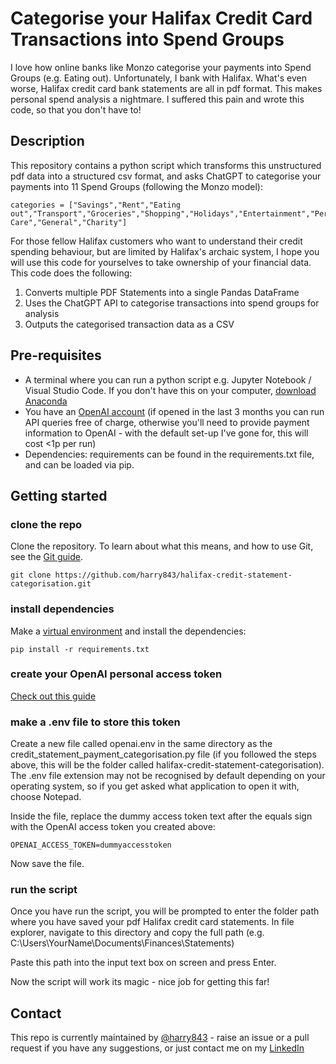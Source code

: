 # Categorise your Halifax Credit Card Transactions into Spend Groups
I love how online banks like Monzo categorise your payments into Spend Groups (e.g. Eating out). Unfortunately, I bank with Halifax. What's even worse, Halifax credit card bank statements are all in pdf format. This makes personal spend analysis a nightmare. I suffered this pain and wrote this code, so that you don't have to!

## Description
This repository contains a python script which transforms this unstructured pdf data into a structured csv format, and asks ChatGPT to categorise your payments into 11 Spend Groups (following the Monzo model):
```
categories = ["Savings","Rent","Eating out","Transport","Groceries","Shopping","Holidays","Entertainment","Personal Care","General","Charity"]
```

For those fellow Halifax customers who want to understand their credit spending behaviour, but are limited by Halifax's archaic system, I hope you will use this code for yourselves to take ownership of your financial data. This code does the following:

1. Converts multiple PDF Statements into a single Pandas DataFrame 
2. Uses the ChatGPT API to categorise transactions into spend groups for analysis
3. Outputs the categorised transaction data as a CSV

## Pre-requisites
* A terminal where you can run a python script e.g. Jupyter Notebook / Visual Studio Code. If you don't have this on your computer, [download Anaconda](https://www.anaconda.com/download)
* You have an [OpenAI account](https://chat.openai.com/auth/login) (if opened in the last 3 months you can run API queries free of charge, otherwise you'll need to provide payment information to OpenAI - with the default set-up I've gone for, this will cost <1p per run)
* Dependencies: requirements can be found in the requirements.txt file, and can be loaded via pip.

## Getting started
### clone the repo
Clone the repository. To learn about what this means, and how to use Git, see the [Git guide](https://nhsdigital.github.io/rap-community-of-practice/training_resources/git/using-git-collaboratively/).

```
git clone https://github.com/harry843/halifax-credit-statement-categorisation.git
```

### install dependencies
Make a [virtual environment](https://nhsdigital.github.io/rap-community-of-practice/training_resources/python/virtual-environments/venv/) and install the dependencies:
```
pip install -r requirements.txt
```

### create your OpenAI personal access token
[Check out this guide](https://medium.com/geekculture/a-simple-guide-to-chatgpt-api-with-python-c147985ae28)

### make a .env file to store this token
Create a new file called openai.env in the same directory as the credit_statement_payment_categorisation.py file (if you followed the steps above, this will be the folder called halifax-credit-statement-categorisation). The .env file extension may not be recognised by default depending on your operating system, so if you get asked what application to open it with, choose Notepad.

Inside the file, replace the dummy access token text after the equals sign with the OpenAI access token you created above:
```
OPENAI_ACCESS_TOKEN=dummyaccesstoken
```
Now save the file.

### run the script
Once you have run the script, you will be prompted to enter the folder path where you have saved your pdf Halifax credit card statements. In file explorer, navigate to this directory and copy the full path (e.g. C:\Users\YourName\Documents\Finances\Statements)

Paste this path into the input text box on screen and press Enter.

Now the script will work its magic - nice job for getting this far!

## Contact

This repo is currently maintained by [@harry843](https://github.com/harry843) - raise an issue or a pull request if you have any suggestions, or just contact me on my [LinkedIn](https://www.linkedin.com/in/harry-kelleher/)

